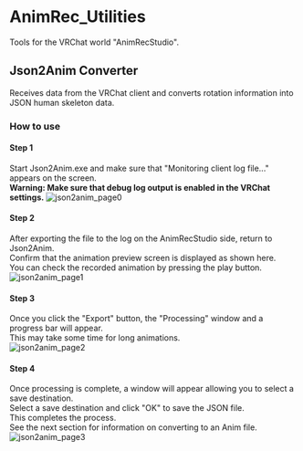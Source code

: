 # AnimRec_Utilities
Tools for the VRChat world "AnimRecStudio".

## Json2Anim Converter
Receives data from the VRChat client and converts rotation information into JSON human skeleton data.
### How to use
#### Step 1
Start Json2Anim.exe and make sure that "Monitoring client log file..." appears on the screen.  
**Warning: Make sure that debug log output is enabled in the VRChat settings.**
![json2anim_page0](https://github.com/user-attachments/assets/5dd85222-29b5-486f-99a8-3d07f5a971e5)
#### Step 2
After exporting the file to the log on the AnimRecStudio side, return to Json2Anim.  
Confirm that the animation preview screen is displayed as shown here.  
You can check the recorded animation by pressing the play button.  
![json2anim_page1](https://github.com/user-attachments/assets/bb1c79e5-d439-46c6-8129-e3a76fd7856e)
#### Step 3
Once you click the "Export" button, the "Processing" window and a progress bar will appear.  
This may take some time for long animations.  
![json2anim_page2](https://github.com/user-attachments/assets/6e79b57e-4f2e-4978-a768-c551429df493)
#### Step 4
Once processing is complete, a window will appear allowing you to select a save destination.  
Select a save destination and click "OK" to save the JSON file.  
This completes the process.  
See the next section for information on converting to an Anim file.  
![json2anim_page3](https://github.com/user-attachments/assets/867be11b-06cd-4c6e-8c89-152dad96c873)
